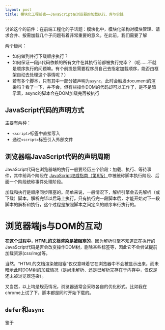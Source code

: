 ```yaml
---
layout: post
title: 模块化工程前夜——JavaScript在浏览器的加载执行、库与实践
---
```


讨论这个的前件：在前端工程化的子话题：模块化中，模块化架构对模块管理、请求合并、按需加载几个子问题有着非常重要的意义。在此前，我们需要了解

两个疑问：

* 如何做到并行下载顺序执行？
* 如何保证一段js代码依赖的所有文件在其执行前都被执行完毕？（呃……不就是顺序执行的问题嘛。有个前提是需要程序员自己去指定加载顺序，能否由框架自动去处理这个事情呢？）
* 若有多个脚本，只有其中一部分被声明为`async`，此时会触发document的渲染吗？看了一下，并不会，但有些操作DOM的代码却可以工作了，是不是暗示着，async的脚本会在DOM加载完再被执行

## JavaScript代码的声明方式

主要有两种：

* `<script>`标签中直接写入
* 通过`<script>`标签引入外部文件

## 浏览器端JavaScript代码的声明周期

JavaScript代码在浏览器端的执行一般要经历三个阶段：加载、执行、等待事件，其中前两个阶段在 [JavaScript权威指南（第6版）](link)中被统称脚本执行阶段、后面一个阶段统称事件处理阶段。

加载和执行是顺序同步阻塞的。简单来说，一般情况下，解析引擎会去先解析（或下载）脚本，解析完毕以后马上执行。只有执行完一段脚本后，才能开始对下一段脚本的解析和执行，这个过程是按照脚本之间定义的顺序串行执行的。

# 浏览器端js与DOM的互动

**在这个过程中，HTML的文档渲染是被阻塞的**。因为解析引擎不知道正在执行的JavaScript代码是否会改变操作DOM树，删除某些标签等，因此它不会尝试提前加载资源(css/img)等。

当然，“HTML的文档渲染被阻塞”仅仅意味着它在浏览器中不会被显示出来，而未暗示此时DOM树的加载情况（是尚未解析、还是已解析完存在于内存中，仅仅是还未被浏览器渲染）。

又当然，以上均是规范情况，浏览器通常会采取各自的优化形式。比如我在chrome上试了下，脚本都是同时开始下载的。

## `defer`和`async`

鉴于